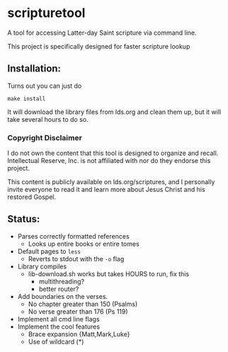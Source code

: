 # scripturetool
A tool for accessing Latter-day Saint scripture via command line.

This project is specifically designed for faster scripture lookup

## Installation:

Turns out you can just do 
```
make install
```

It will download the library files from lds.org and clean them up, but it will take several hours to do so.

### Copyright Disclaimer

I do not own the content that this tool is designed to organize and recall. Intellectual Reserve, Inc. is not affiliated with nor do they endorse this project.

This content is publicly available on lds.org/scriptures, and I personally invite everyone to read it and learn more about Jesus Christ and his restored Gospel.

## Status:
 * Parses correctly formatted references
    * Looks up entire books or entire tomes
 * Default pages to `less`
    * Reverts to stdout with the `-o` flag
 * Library compiles
    * lib-download.sh works but takes HOURS to run, fix this
       * multithreading?
       * better router?
 * Add boundaries on the verses.
    * No chapter greater than 150 (Psalms)
    * No verse greater than 176 (Ps 119) 
 * Implement all cmd line flags
 * Implement the cool features
    * Brace expansion {Matt,Mark,Luke}
    * Use of wildcard (*)